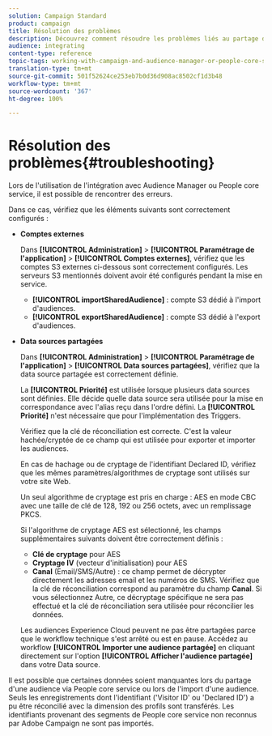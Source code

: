 ```yaml
---
solution: Campaign Standard
product: campaign
title: Résolution des problèmes
description: Découvrez comment résoudre les problèmes liés au partage des ressources.
audience: integrating
content-type: reference
topic-tags: working-with-campaign-and-audience-manager-or-people-core-service
translation-type: tm+mt
source-git-commit: 501f52624ce253eb7b0d36d908ac8502cf1d3b48
workflow-type: tm+mt
source-wordcount: '367'
ht-degree: 100%

---
```



# Résolution des problèmes{#troubleshooting}

Lors de l&#39;utilisation de l&#39;intégration avec Audience Manager ou People core service, il est possible de rencontrer des erreurs.

Dans ce cas, vérifiez que les éléments suivants sont correctement configurés :

* **Comptes externes**

   Dans **[!UICONTROL Administration]** > **[!UICONTROL Paramétrage de l&#39;application]** > **[!UICONTROL Comptes externes]**, vérifiez que les comptes S3 externes ci-dessous sont correctement configurés. Les serveurs S3 mentionnés doivent avoir été configurés pendant la mise en service.

   * **[!UICONTROL importSharedAudience]** : compte S3 dédié à l&#39;import d&#39;audiences.
   * **[!UICONTROL exportSharedAudience]** : compte S3 dédié à l&#39;export d&#39;audiences.

* **Data sources partagées**

   Dans **[!UICONTROL Administration]** > **[!UICONTROL Paramétrage de l&#39;application]** > **[!UICONTROL Data sources partagées]**, vérifiez que la data source partagée est correctement définie.

   La **[!UICONTROL Priorité]** est utilisée lorsque plusieurs data sources sont définies. Elle décide quelle data source sera utilisée pour la mise en correspondance avec l&#39;alias reçu dans l&#39;ordre défini. La **[!UICONTROL Priorité]** n&#39;est nécessaire que pour l&#39;implémentation des Triggers.

   Vérifiez que la clé de réconciliation est correcte. C&#39;est la valeur hachée/cryptée de ce champ qui est utilisée pour exporter et importer les audiences.

   En cas de hachage ou de cryptage de l&#39;identifiant Declared ID, vérifiez que les mêmes paramètres/algorithmes de cryptage sont utilisés sur votre site Web.

   Un seul algorithme de cryptage est pris en charge : AES en mode CBC avec une taille de clé de 128, 192 ou 256 octets, avec un remplissage PKCS.

   Si l&#39;algorithme de cryptage AES est sélectionné, les champs supplémentaires suivants doivent être correctement définis :

   * **Clé de cryptage** pour AES
   * **Cryptage IV** (vecteur d&#39;initialisation) pour AES
   * **Canal** (Email/SMS/Autre) : ce champ permet de décrypter directement les adresses email et les numéros de SMS. Vérifiez que la clé de réconciliation correspond au paramètre du champ **Canal**. Si vous sélectionnez Autre, ce décryptage spécifique ne sera pas effectué et la clé de réconciliation sera utilisée pour réconcilier les données.

   Les audiences Experience Cloud peuvent ne pas être partagées parce que le workflow technique s&#39;est arrêté ou est en pause. Accédez au workflow **[!UICONTROL Importer une audience partagée]** en cliquant directement sur l&#39;option **[!UICONTROL Afficher l&#39;audience partagée]** dans votre Data source.

Il est possible que certaines données soient manquantes lors du partage d&#39;une audience via People core service ou lors de l&#39;import d&#39;une audience. Seuls les enregistrements dont l&#39;identifiant (&#39;Visitor ID&#39; ou &#39;Declared ID&#39;) a pu être réconcilié avec la dimension des profils sont transférés. Les identifiants provenant des segments de People core service non reconnus par Adobe Campaign ne sont pas importés.
